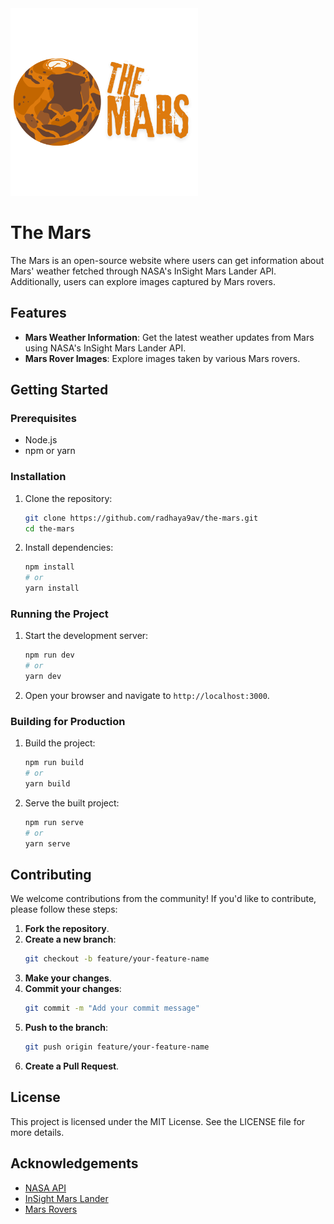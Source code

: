 <img src="./src/assets/the-mars.svg" width="300" height="300" alt="Logo">

# The Mars

The Mars is an open-source website where users can get information about Mars' weather fetched through NASA's InSight Mars Lander API. Additionally, users can explore images captured by Mars rovers.

## Features

- **Mars Weather Information**: Get the latest weather updates from Mars using NASA's InSight Mars Lander API.
- **Mars Rover Images**: Explore images taken by various Mars rovers.

## Getting Started

### Prerequisites

- Node.js
- npm or yarn

### Installation

1. Clone the repository:
    ```sh
    git clone https://github.com/radhaya9av/the-mars.git
    cd the-mars
    ```

2. Install dependencies:
    ```sh
    npm install
    # or
    yarn install
    ```

### Running the Project

1. Start the development server:
    ```sh
    npm run dev
    # or
    yarn dev
    ```

2. Open your browser and navigate to `http://localhost:3000`.

### Building for Production

1. Build the project:
    ```sh
    npm run build
    # or
    yarn build
    ```

2. Serve the built project:
    ```sh
    npm run serve
    # or
    yarn serve
    ```

## Contributing

We welcome contributions from the community! If you'd like to contribute, please follow these steps:

1. **Fork the repository**.
2. **Create a new branch**:
    ```bash
    git checkout -b feature/your-feature-name
    ```
3. **Make your changes**.
4. **Commit your changes**:
    ```bash
    git commit -m "Add your commit message"
    ```
5. **Push to the branch**:
    ```bash
    git push origin feature/your-feature-name
    ```
6. **Create a Pull Request**.

## License

This project is licensed under the MIT License. See the LICENSE file for more details.

## Acknowledgements

- [NASA API](https://api.nasa.gov/)
- [InSight Mars Lander](https://mars.nasa.gov/insight/)
- [Mars Rovers](https://mars.nasa.gov/msl/)